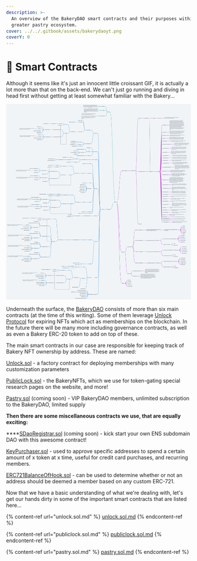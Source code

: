 ```yaml
---
description: >-
  An overview of the BakeryDAO smart contracts and their purposes within the
  greater pastry ecosystem.
cover: ../../.gitbook/assets/bakerydaoyt.png
coverY: 0
---
```


# 🧠 Smart Contracts

Although it seems like it's just an innocent little croissant GIF, it is actually a lot more than that on the back-end. We can't just go running and diving in head first without getting at least somewhat familiar with the Bakery...

![BakeryDAO Ecosystem](../../.gitbook/assets/boards.png)

Underneath the surface, the [BakeryDAO](https://bakery.fyi) consists of more than six main contracts (at the time of this writing). Some of them leverage [Unlock Protocol](https://unlock-protocol.com) for expiring NFTs which act as memberships on the blockchain. In the future there will be many more including governance contracts, as well as even a Bakery ERC-20 token to add on top of these.

The main smart contracts in our case are responsible for keeping track of Bakery NFT ownership by address. These are named:

[Unlock.sol](unlock.sol.md) -  a factory contract for deploying memberships with many customization parameters

[PublicLock.sol](publiclock.sol.md) - the BakeryNFTs, which we use for token-gating special research pages on the website, and more!

[Pastry.sol](pastry.sol.md) (coming soon) - VIP BakeryDAO members, unlimited subscription to the BakeryDAO, limited supply

**Then there are some miscellaneous contracts we use, that are equally exciting:**

****[SDaoRegistrar.sol](https://github.com/sismo-core/ens-sdao) (coming soon) - kick start your own ENS subdomain DAO with this awesome contract!

[KeyPurchaser.sol](https://github.com/unlock-protocol/unlock/blob/master/smart-contract-extensions/contracts/KeyPurchaserFactory.sol) - used to approve specific addresses to spend a certain amount of x token at x time, useful for credit card purchases, and recurring members.

[ERC721BalanceOfHook.sol](https://github.com/unlock-protocol/unlock/blob/master/smart-contracts/contracts/hooks/ERC721BalanceOfHook.sol) - can be used to determine whether or not an address should be deemed a member based on any custom ERC-721.

Now that we have a basic understanding of what we're dealing with, let's get our hands dirty in some of the important smart contracts that are listed here...

{% content-ref url="unlock.sol.md" %}
[unlock.sol.md](unlock.sol.md)
{% endcontent-ref %}

{% content-ref url="publiclock.sol.md" %}
[publiclock.sol.md](publiclock.sol.md)
{% endcontent-ref %}

{% content-ref url="pastry.sol.md" %}
[pastry.sol.md](pastry.sol.md)
{% endcontent-ref %}

